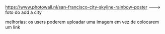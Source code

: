 https://www.photowall.nl/san-francisco-city-skyline-rainbow-poster ---> foto do add a city




melhorias: os users poderem uploadar uma imagem em vez de colocarem um link